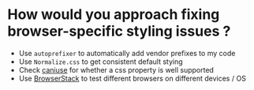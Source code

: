 # How would you approach fixing browser-specific styling issues ?
 - Use `autoprefixer` to automatically add vendor prefixes to my code
 - Use `Normalize.css` to get consistent default stying
 - Check [caniuse](http://caniuse.com) for whether a css property is well supported
 - Use [BrowserStack](https://www.browserstack.com/) to test different browsers on different devices / OS
